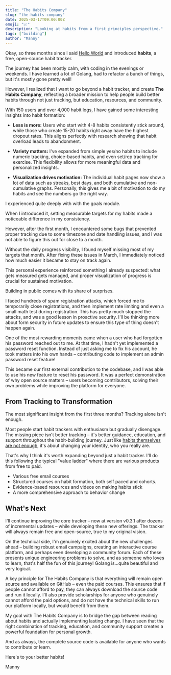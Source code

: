 ```yaml
---
title: "The Habits Company"
slug: "the-habits-company"
date: 2025-03-17T09:00:00Z
emoji: "📈"
description: "Looking at habits from a first principles perspective."
tags: ["building"]
author: "Manny"
---
```


Okay, so three months since I said [Hello World](/blog/hello) and introduced **habits**, a free, open-source habit tracker. 

The journey has been mostly calm, with coding in the evenings or weekends. I have learned a lot of Golang, had to refactor a bunch of things, but it's mostly gone pretty well!  

However, I realized that I want to go beyond a habit tracker, and create **The Habits Company**, reflecting a broader mission to help people build better habits through not just tracking, but education, resources, and community.

With 150 users and over 4,000 habit logs, I have gained some interesting insights into habit formation:

- **Less is more:** Users who start with 4-8 habits consistently stick around, while those who create 15-20 habits right away have the highest dropout rates. This aligns perfectly with research showing that habit overload leads to abandonment.

- **Variety matters:** I've expanded from simple yes/no habits to include numeric tracking, choice-based habits, and even set/rep tracking for exercise. This flexibility allows for more meaningful data and personalized insights.

- **Visualization drives motivation:** The individual habit pages now show a lot of data such as streaks, best days, and both cumulative and non-cumulative graphs. Personally, this gives me a bit of motivation to do my habits and see the numbers go the right way.

I experienced quite deeply with with the goals module. 

When I introduced it, setting measurable targets for my habits made a noticeable difference in my consistency. 

However, after the first month, I encountered some bugs that prevented proper tracking due to some timezone and date handling issues, and I was not able to figure this out for close to a month. 

Without the daily progress visibility, I found myself missing most of my targets that month. After fixing these issues in March, I immediately noticed how much easier it became to stay on track again. 

This personal experience reinforced something I already suspected: what gets measured gets managed, and proper visualization of progress is crucial for sustained motivation.

Building in public comes with its share of surprises. 

I faced hundreds of spam registration attacks, which forced me to temporarily close registrations, and then implement rate limiting and even a small math test during registration. This has pretty much stopped the attacks, and was a good lesson in proactive security. I'll be thinking more about form security in future updates to ensure this type of thing doesn't happen again.

One of the most rewarding moments came when a user who had forgotten his password reached out to me. At that time, I hadn't yet implemented a password reset function. Instead of just asking me to fix his account, he took matters into his own hands – contributing code to implement an admin password reset feature! 

This became our first external contribution to the codebase, and I was able to use his new feature to reset his password. It was a perfect demonstration of why open source matters – users becoming contributors, solving their own problems while improving the platform for everyone.

## From Tracking to Transformation

The most significant insight from the first three months? Tracking alone isn't enough.

Most people start habit trackers with enthusiasm but gradually disengage. The missing piece isn't better tracking – it's better guidance, education, and support throughout the habit-building journey. Just like [habits themselves are not enough](/blog/whatarehabits), it's about changing your identity, who you really are. 

That's why I think it's worth expanding beyond just a habit tracker. I'll do this following the typical "value ladder" where there are various products from free to paid.

- Various free email courses
- Structured courses on habit formation, both self paced and cohorts.
- Evidence-based resources and videos on making habits stick
- A more comprehensive approach to behavior change

## What's Next

I'll continue improving the core tracker – now at version v0.3.1 after dozens of incremental updates – while developing these new offerings. The tracker will always remain free and open-source, true to my original vision.

On the technical side, I'm genuinely excited about the new challenges ahead – building robust email campaigns, creating an interactive course platform, and perhaps even developing a community forum. Each of these presents unique engineering problems to solve, and as someone who loves to learn, that's half the fun of this journey! Golang is...quite beautiful and very logical. 

A key principle for The Habits Company is that everything will remain open source and available on GitHub – even the paid courses. This ensures that if people cannot afford to pay, they can always download the source code and run it locally. I'll also provide scholarships for anyone who genuinely cannot afford the paid options, and do not have the technical skills to run our platform locally, but would benefit from them.

My goal with The Habits Company is to bridge the gap between reading about habits and actually implementing lasting change. I have seen that the right combination of tracking, education, and community support creates a powerful foundation for personal growth.

And as always, the complete source code is available for anyone who wants to contribute or learn.

Here's to your better habits!

Manny



